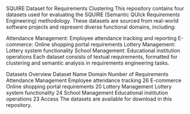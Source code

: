 SQUIRE Dataset for Requirements Clustering
This repository contains four datasets used for evaluating the SQUIRE (Semantic QUIck Requirements Engineering) methodology. These datasets are sourced from real-world software projects and represent diverse functional domains, including:

Attendance Management: Employee attendance tracking and reporting
E-commerce: Online shopping portal requirements
Lottery Management: Lottery system functionality
School Management: Educational institution operations
Each dataset consists of textual requirements, formatted for clustering and semantic analysis in requirements engineering tasks.

Datasets Overview
Dataset Name	Domain	Number of Requirements
Attendance Management	Employee attendance tracking	26
E-commerce	Online shopping portal requirements	20
Lottery Management	Lottery system functionality	24
School Management	Educational institution operations	23
Access
The datasets are available for download in this repository.

